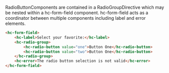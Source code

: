 RadioButtonComponents are contained in a RadioGroupDirective which may be nested within a hc-form-field component. hc-form-field acts as a coordinator between multiple components including label and error elements.

```html
<hc-form-field>
    <hc-label>Select your favorite:</hc-label>
    <hc-radio-group>
        <hc-radio-button value="one">Button One</hc-radio-button>
        <hc-radio-button value="two">Button One</hc-radio-button>
    </hc-radio-group>
    <hc-error>The radio button selection is not valid</hc-error>
</hc-form-field>
```
